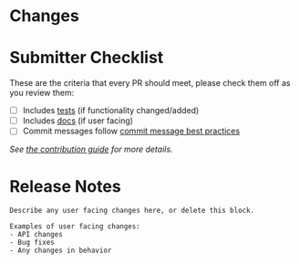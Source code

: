# Changes

<!-- 🎉🎉🎉 Thank you for the PR!!! 🎉🎉🎉 -->

<!-- Describe your changes here- ideally you can get that description straight from
your descriptive commit message(s)! -->

# Submitter Checklist

These are the criteria that every PR should meet, please check them off as you
review them:

- [ ] Includes [tests](https://github.com/tektoncd/community/blob/master/standards.md#principles) (if functionality changed/added)
- [ ] Includes [docs](https://github.com/tektoncd/community/blob/master/standards.md#principles) (if user facing)
- [ ] Commit messages follow [commit message best practices](https://github.com/tektoncd/community/blob/master/standards.md#commit-messages)

_See [the contribution guide](https://github.com/tektoncd/operator/blob/master/CONTRIBUTING.md) for more details._

# Release Notes

```
Describe any user facing changes here, or delete this block.

Examples of user facing changes:
- API changes
- Bug fixes
- Any changes in behavior

```
